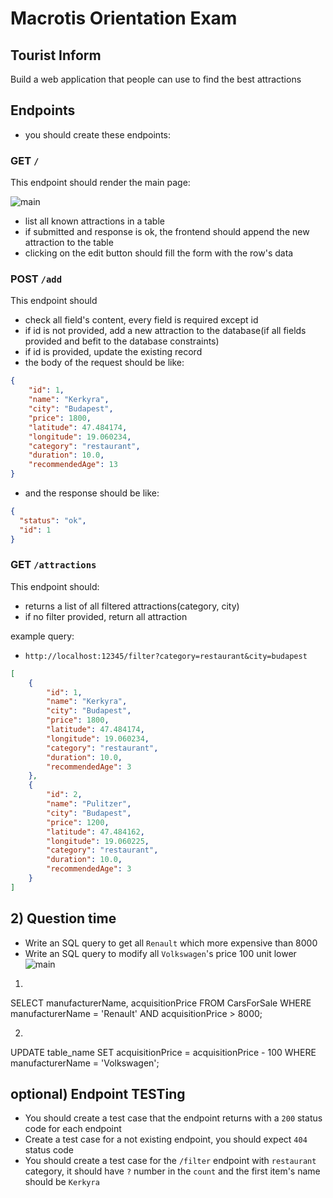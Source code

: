 # Macrotis Orientation Exam

## Tourist Inform

Build a web application that people can use to find the best attractions

## Endpoints

 -  you should create these endpoints:

### GET `/`

This endpoint should render the main page:

![main](assets/main_js.png)

 -  list all known attractions in a table
 -  if submitted and response is ok, the frontend should append the new attraction to the table
 -  clicking on the edit button should fill the form with the row's data

### POST `/add`

This endpoint should
 -  check all field's content, every field is required except id  
 -  if id is not provided, add a new attraction to the database(if all fields provided and befit to the database constraints)
 -  if id is provided, update the existing record
 -  the body of the request should be like:
 

```json
{
    "id": 1,
    "name": "Kerkyra",
    "city": "Budapest",
    "price": 1800,
    "latitude": 47.484174,
    "longitude": 19.060234,
    "category": "restaurant",
    "duration": 10.0,
    "recommendedAge": 13
}
```
 -  and the response should be like:

```json
{
  "status": "ok",
  "id": 1
}
```
  
### GET `/attractions`

This endpoint should:
 -  returns a list of all filtered attractions(category, city)
 -  if no filter provided, return all attraction

example query: 
 -  `http://localhost:12345/filter?category=restaurant&city=budapest`

 ```json
 [
     {
         "id": 1,
         "name": "Kerkyra",
         "city": "Budapest",
         "price": 1800,
         "latitude": 47.484174,
         "longitude": 19.060234,
         "category": "restaurant",
         "duration": 10.0,
         "recommendedAge": 3
     },
     {
         "id": 2,
         "name": "Pulitzer",
         "city": "Budapest",
         "price": 1200,
         "latitude": 47.484162,
         "longitude": 19.060225,
         "category": "restaurant",
         "duration": 10.0,
         "recommendedAge": 3
     }
 ]
 ```

## 2) Question time

 -  Write an SQL query to get all `Renault` which more expensive than 8000
 -  Write an SQL query to modify all `Volkswagen`'s price 100 unit lower
 ![main](assets/cars-for-sale-table.jpg)



1.

SELECT manufacturerName, acquisitionPrice
    FROM CarsForSale WHERE manufacturerName = 'Renault' AND acquisitionPrice > 8000;

2.


UPDATE table_name
SET acquisitionPrice = acquisitionPrice - 100
WHERE manufacturerName = 'Volkswagen';




## optional) Endpoint TESTing

 -  You should create a test case that the endpoint returns with a `200` status code for each endpoint
 -  Create a test case for a not existing endpoint, you should expect `404` status code
 -  You should create a test case for the `/filter` endpoint with `restaurant` category, it should have `?` number in the `count` and the first item's name should be `Kerkyra`  
